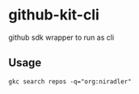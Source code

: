 # github-kit-cli

github sdk wrapper to run as cli

## Usage

```
gkc search repos -q="org:niradler"
```
